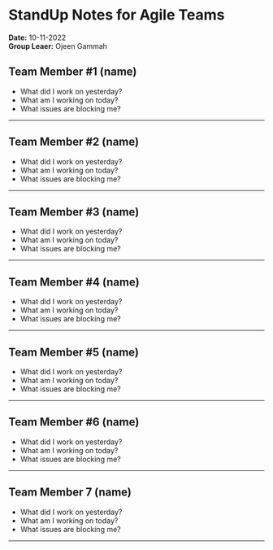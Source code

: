 # StandUp Notes for Agile Teams
**Date:** 10-11-2022 
<br>
**Group Leaer:** Ojeen Gammah

## Team Member #1 (name)
- What did I work on yesterday?
- What am I working on today?
- What issues are blocking me?
---
## Team Member #2 (name)
- What did I work on yesterday?
- What am I working on today?
- What issues are blocking me?
---
## Team Member #3 (name)
- What did I work on yesterday?
- What am I working on today?
- What issues are blocking me?
---
## Team Member #4 (name)
- What did I work on yesterday?
- What am I working on today?
- What issues are blocking me?
---
## Team Member #5 (name)
- What did I work on yesterday?
- What am I working on today?
- What issues are blocking me?
---
## Team Member #6 (name)
- What did I work on yesterday?
- What am I working on today?
- What issues are blocking me?
---
## Team Member 7 (name)
- What did I work on yesterday?
- What am I working on today?
- What issues are blocking me?
---

